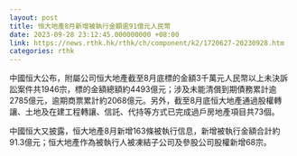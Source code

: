 ```yaml
---
layout: post
title: 恒大地產8月新增被執行金額逾91億元人民幣
date: 2023-09-28 23:12:45.000000000 +08:00
link: https://news.rthk.hk/rthk/ch/component/k2/1720627-20230928.htm
categories: rthk
---
```


中國恒大公布，附屬公司恒大地產截至8月底標的金額3千萬元人民幣以上未決訴訟案件共1946宗，標的金額總額約4493億元；涉及未能清償到期債務累計逾2785億元，逾期商票累計約2068億元。另外，截至8月底恒大地產通過股權轉讓、土地及在建工程轉讓、信託、代持等方式已完成過戶房地產項目共73個。

中國恒大又披露，恒大地產8月新增163條被執行信息，新增被執行金額合計約91.3億元；恒大地產作為被執行人被凍結子公司及參股公司股權新增68宗。
